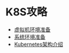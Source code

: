 # K8S攻略
- [虚拟机环境准备](docs/虚拟机环境准备.md)
- [系统环境准备](docs/系统环境准备.md)
- [Kubernetes架构介绍](docs/Kubernetes架构介绍.md)
